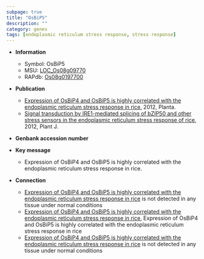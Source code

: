 ```yaml
---
subpage: true
title: "OsBiP5"
description: ""
category: genes
tags: [endoplasmic reticulum stress response, stress response]
---
```


* **Information**  
    + Symbol: OsBiP5  
    + MSU: [LOC_Os08g09770](http://rice.plantbiology.msu.edu/cgi-bin/ORF_infopage.cgi?orf=LOC_Os08g09770)  
    + RAPdb: [Os08g0197700](http://rapdb.dna.affrc.go.jp/viewer/gbrowse_details/irgsp1?name=Os08g0197700)  

* **Publication**  
    + [Expression of OsBiP4 and OsBiP5 is highly correlated with the endoplasmic reticulum stress response in rice](http://www.ncbi.nlm.nih.gov/pubmed?term=Expression+of+OsBiP4+and+OsBiP5+is+highly+correlated+with+the+endoplasmic+reticulum+stress+response+in+rice%5BTitle%5D), 2012, Planta.
    + [Signal transduction by IRE1-mediated splicing of bZIP50 and other stress sensors in the endoplasmic reticulum stress response of rice](http://www.ncbi.nlm.nih.gov/pubmed?term=Signal+transduction+by+IRE1-mediated+splicing+of+bZIP50+and+other+stress+sensors+in+the+endoplasmic+reticulum+stress+response+of+rice%5BTitle%5D), 2012, Plant J.

* **Genbank accession number**  

* **Key message**  
    + Expression of OsBiP4 and OsBiP5 is highly correlated with the endoplasmic reticulum stress response in rice.

* **Connection**  
    + [Expression of OsBiP4 and OsBiP5 is highly correlated with the endoplasmic reticulum stress response in rice](OsBiP4&5) is not detected in any tissue under normal conditions
    + [Expression of OsBiP4 and OsBiP5 is highly correlated with the endoplasmic reticulum stress response in rice](http://www.ncbi.nlm.nih.gov/pubmed?term=Expression+of+OsBiP4+and+OsBiP5+is+highly+correlated+with+the+endoplasmic+reticulum+stress+response+in+rice%5BTitle%5D), Expression of OsBiP4 and OsBiP5 is highly correlated with the endoplasmic reticulum stress response in rice
    + [Expression of OsBiP4 and OsBiP5 is highly correlated with the endoplasmic reticulum stress response in rice](OsBiP4&5) is not detected in any tissue under normal conditions



